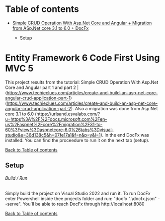 # <a name="top">Table of contents 

* [Simple CRUD Operation With Asp.Net Core and Angular + Migration from ASp.Net core 3.1 to 6.0 + DocFx](#description)

	* [Setup](#setup)


# <a name="description">Entity Framework 6 Code First Using MVC 5

This project results from the tutorial: Simple CRUD Operation With Asp.Net Core and Angular part 1 and part 2 | (https://www.techieclues.com/articles/create-and-build-an-asp-net-core-angular-crud-application-part-1) (https://www.techieclues.com/articles/create-and-build-an-asp-net-core-angular-crud-application-part-2).
Also a migration was done from Asp.Net core 3.1 to 6.0 (https://urlsand.esvalabs.com/?u=https%3A%2F%2Fdocs.microsoft.com%2Fen-us%2Faspnet%2Fcore%2Fmigration%2F31-to-60%3Fview%3Daspnetcore-6.0%26tabs%3Dvisual-studio&e=36d138c5&h=07fe17a1&f=n&p=y&l=1).
In the end DocFx was installed. You can find the proceedure to run it on the next tab (setup).

[Back to Table of contents](#top)


## <a name="setup">Setup

###### Build / Run

Simply build the project on Visual Studio 2022 and run it.
To run DocFx enter Powershell inside thee projects folder and run: "docfx ".\docfx.json" --serve".
You´ll be able to reach DocFx through http://localhost:8080 

[Back to Table of contents](#top)

